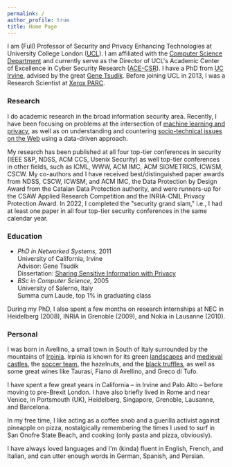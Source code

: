 ```yaml
---
permalink: /
author_profile: true
title: Home Page
---
```


I am (Full) Professor of Security and Privacy Enhancing Technologies at University College London ([UCL](http://www.ucl.ac.uk/)). I am affiliated with the [Computer Science Department](http://www.cs.ucl.ac.uk/) and currently serve as the Director of UCL's Academic Center of Excellence in Cyber Security Research ([ACE-CSR](https://www.ucl.ac.uk/cybersecurity-centre-of-excellence/)).
I have a PhD from [UC Irvine](https://www.cs.uci.edu), advised by the great [Gene Tsudik](https://www.ics.uci.edu/~gts/).
Before joining UCL in 2013, I was a Research Scientist at [Xerox PARC](http://www.parc.com/).

### Research

I do academic research in the broad information security area. Recently, I have been focusing on problems at the intersection of [machine learning and privacy](https://emilianodc.com/privacyML), as well as on understanding and countering [socio-technical issues on the Web](https://emilianodc.com/cybersafety/) using a data-driven approach.

My research has been published at all four top-tier conferences in security (IEEE S&P, NDSS, ACM CCS, Usenix Security) as well top-tier conferences in other fields, such as ICML, WWW, ACM IMC, ACM SIGMETRICS, ICWSM, CSCW. My co-authors and I have received best/distinguished paper awards from NDSS, CSCW, ICWSM, and ACM IMC, the Data Protection by Design Award from the Catalan Data Protection authority, and were runners-up for the CSAW Applied Research Competition and the INRIA-CNIL Privacy Protection Award. In 2022, I completed the "security grand slam," i.e., I had at least one paper in all four top-tier security conferences in the same calendar year.

### Education
- *PhD in Networked Systems,* 2011   
  University of California, Irvine  
  Advisor: Gene Tsudik  
  Dissertation: [Sharing Sensitive Information with Privacy](https://emilianodc.com/PAPERS/dissertation.pdf) 
- *BSc in Computer Science,* 2005  
  University of Salerno, Italy  
  Summa cum Laude, top 1% in graduating class
 
During my PhD, I also spent a few months on research internships at NEC in Heidelberg (2008), INRIA in Grenoble (2009), and Nokia in Lausanne (2010).

### Personal
I was born in Avellino, a small town in South of Italy surrounded by the mountains of [Irpinia](https://en.wikipedia.org/wiki/Irpinia). Irpinia is known for its green [landscapes](https://web.unisa.it/en/campus-life/surroundings/irpinia) and [medieval castles](http://www.irpinia24.it/wp/wp-content/uploads/2016/12/header.jpg), the [soccer team](https://en.wikipedia.org/wiki/U.S._Avellino_1912), the hazelnuts, and the [black truffles](https://www.ecoturismocampania.it/wp-content/uploads/2015/10/tartufo-nero-di-bagnoli-irpino.jpg), as well as some great wines like Taurasi, Fiano di Avellino, and Greco di Tufo.  

I have spent a few great years in California &ndash; in Irvine and Palo Alto &ndash; before moving to pre-Brexit London. I have also briefly lived in Rome and near Venice, in Portsmouth (UK), Heidelberg, Singapore, Grenoble, Lausanne, and Barcelona.  

In my free time, I like acting as a coffee snob and a guerilla activist against pineapple on pizza, nostalgically remembering the times I used to surf in San Onofre State Beach, and cooking (only pasta and pizza, obviously).  

I have always loved languages and I'm (kinda) fluent in English, French, and Italian, and can utter enough words in German, Spanish, and Persian.

